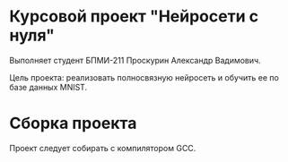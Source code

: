 # Курсовой проект "Нейросети с нуля"
Выполняет студент БПМИ-211 Проскурин Александр Вадимович.

Цель проекта: реализовать полносвязную нейросеть и обучить ее по базе данных MNIST.

# Сборка проекта
Проект следует собирать с компилятором GCC.
